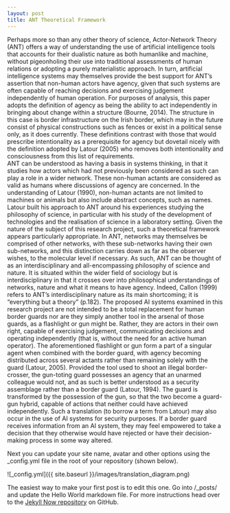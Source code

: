 ```yaml
---
layout: post
title: ANT Theoretical Framework
---
```

Perhaps more so than any other theory of science, Actor-Network Theory (ANT) offers a way of understanding the use of artificial intelligence tools that accounts for their dualistic nature as both humanlike and machine, without pigeonholing their use into traditional assessments of human relations or adopting a purely materialistic approach. In turn, artificial intelligence systems may themselves provide the best support for ANT’s assertion that non-human actors have agency, given that such systems are often capable of reaching decisions and exercising judgement independently of human operation.
For purposes of analysis, this paper adopts the definition of agency as being the ability to act independently in bringing about change within a structure (Bourne, 2014). The structure in this case is border infrastructure on the Irish border, which may in the future consist of physical constructions such as fences or exist in a political sense only, as it does currently. These definitions contrast with those that would prescribe intentionality as a prerequisite for agency but dovetail nicely with the definition adopted by Latour (2005) who removes both intentionality and consciousness from this list of requirements.  
ANT can be understood as having a basis in systems thinking, in that it studies how actors which had not previously been considered as such can play a role in a wider network. These non-human actants are considered as valid as humans where discussions of agency are concerned. In the understanding of Latour (1990), non-human actants are not limited to machines or animals but also include abstract concepts, such as names. Latour built his approach to ANT around his experiences studying the philosophy of science, in particular with his study of the development of technologies and the realisation of science in a laboratory setting. Given the nature of the subject of this research project, such a theoretical framework appears particularly appropriate.
In ANT, networks may themselves be comprised of other networks, with these sub-networks having their own sub-networks, and this distinction carries down as far as the observer wishes, to the molecular level if necessary. As such, ANT can be thought of as an interdisciplinary and all-encompassing philosophy of science and nature. It is situated within the wider field of sociology but is interdisciplinary in that it crosses over into philosophical understandings of networks, nature and what it means to have agency. Indeed, Callon (1999) refers to ANT’s interdisciplinary nature as its main shortcoming; it is “everything but a theory” (p.182).
The proposed AI systems examined in this research project are not intended to be a total replacement for human border guards nor are they simply another tool in the arsenal of those guards, as a flashlight or gun might be. Rather, they are actors in their own right, capable of exercising judgement, communicating decisions and operating independently (that is, without the need for an active human operator). The aforementioned flashlight or gun form a part of a singular agent when combined with the border guard, with agency becoming distributed across several actants rather than remaining solely with the guard (Latour, 2005). Provided the tool used to shoot an illegal border-crosser, the gun-toting guard possesses an agency that an unarmed colleague would not, and as such is better understood as a security assemblage rather than a border guard (Latour, 1994). The guard is transformed by the possession of the gun, so that the two become a guard-gun hybrid, capable of actions that neither could have achieved independently. Such a translation (to borrow a term from Latour) may also occur in the use of AI systems for security purposes. If a border guard receives information from an AI system, they may feel empowered to take a decision that they otherwise would have rejected or have their decision-making process in some way altered. 

Next you can update your site name, avatar and other options using the _config.yml file in the root of your repository (shown below).

![_config.yml]({{ site.baseurl }}/images/translation_diagram.png)

The easiest way to make your first post is to edit this one. Go into /_posts/ and update the Hello World markdown file. For more instructions head over to the [Jekyll Now repository](https://github.com/barryclark/jekyll-now) on GitHub.
